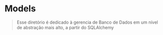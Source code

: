 # Models

> Esse diretório é dedicado à gerencia de Banco de Dados
> em um nível de abstração mais alto, a partir do SQLAlchemy
